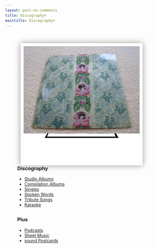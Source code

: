 ```yaml
---
layout: post-no-comments
title: Discography+
maintitle: Discography+
---
```


<figure class="fig1">
<div id="slideshow">
 <div>
<img src="/assets/images/albums/1976-lena-zavaroni-ma-hes-making-eyes-at-me-pickwick.jpg" class="full-width" /> 
</div>

<div>
<img src="/assets/images/albums/The-Lena-Zavaroni-Collection.jpeg" class="full-width" />
</div>

<div>
<img src="/assets/images/singles/ma-hes-making-eyes-at-me/ma-hes-making-eyes-at-me-france-fc.jpg" class="full-width" />
</div>

<div>
<img src="/assets/images/spoken-words/John_hannam.jpg" class="full-width" />
</div>

<div>
<img src="/assets/images/albums/1987-05-11-pulp-freaks-01.jpg" class="full-width" />
</div>

<div>
<img src="/assets/images/karaoke/pioneer-laserkaraoke-vol-302.jpg" class="full-width" /> 
</div>

<div>
<img src="/assets/images/podcasts/d-sides-orphans-and-oddities.jpg" class="full-width" /> 
</div>

<div>
<img src="/assets/images/Sheetmusic/lena-zavaroni---sheet-music---ma-hes-making-eyes-at-me-01-sq.png" class="full-width" /> 
</div>

<div>
<img src="/assets/images/discography/lena-zavaroni-drupi-01.jpeg" class="full-width" /> 
</div>
</div>
</figure>

<figure class="fig2">
<h3 class="adjust">Discography</h3>
<ul>
<li><a href="/discography/studio-albums">Studio Albums</a></li>
<li><a href="/discography/compilation-albums">Compilation Albums</a></li>
<li><a href="/discography/singles">Singles</a></li>
<li><a href="/discography/spoken-words">Spoken Words</a></li>
<li><a href="/discography/tribute-songs">Tribute Songs</a></li>
<li><a href="/discography/karaoke">Karaoke</a></li>
</ul>
<h3 class="adjust">Plus</h3>
<ul>
<li><a href="/discography/podcasts">Podcasts</a></li>
<li><a href="/discography/sheet-music">Sheet Music</a></li>
<li><a href="/discography/sound-postcards">sound Postcards</a></li>
</ul>
</figure>

<style>
.adjust {margin-top:0 !important;}

#slideshow {
margin: 50px auto;
position: relative;
aspect-ratio:1/1;
width: 90%;
padding: 10px;
box-shadow: 0 0 20px rgba(0,0,0,0.4);
}

#slideshow > div {
position: absolute;
top: 10px;
left: 10px;
right: 10px;
bottom: 10px;
}

.fig2 {margin-top:45px;}

@media screen and (orientation:portrait) {.fig2 {margin-top:-50px;} .adjust {margin-top:30px !important;}}
</style>

<script type="text/javascript" src="/assets/js/jquery-3.6.0.min.js"></script>

<script>
$("#slideshow > div:gt(0)").hide();

setInterval(function() { 
$('#slideshow > div:first')
.fadeOut(1000)
.next()
.fadeIn(1000)
.end()
.appendTo('#slideshow');
}, 3000);
</script>
